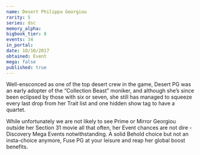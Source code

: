 ```yaml
---
name: Desert Philippa Georgiou
rarity: 5
series: dsc
memory_alpha:
bigbook_tier: 8
events: 34
in_portal:
date: 10/10/2017
obtained: Event
mega: false
published: true
---
```


Well-ensconced as one of the top desert crew in the game, Desert PG was an early adopter of the “Collection Beast” moniker, and although she’s since been eclipsed by those with six or seven, she still has managed to squeeze every last drop from her Trait list and one hidden show tag to have a quartet.

While unfortunately we are not likely to see Prime or Mirror Georgiou outside her Section 31 movie all that often, her Event chances are not dire - Discovery Mega Events notwithstanding. A solid Behold choice but not an insta-choice anymore, Fuse PG at your leisure and reap her global boost benefits.
